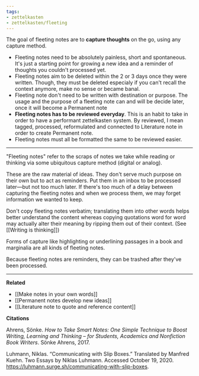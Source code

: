 ```yaml
---
tags: 
- zettelkasten
- zettelkasten/fleeting
---
```


The goal of fleeting notes are to **capture thoughts** on the go, using any capture method.

-   Fleeting notes need to be absolutely painless, short and spontaneous. It's just a starting point for growing a new idea and a reminder of thoughts you couldn't processed yet. 
-   Fleeting notes aim to be deleted within the 2 or 3 days once they were written. Though, they must be deleted especialy if you can't recall the context anymore, make no sense or became banal. 
-   Fleeting note don't need to be written with destination or purpose. The usage and the purpose of a fleeting note can and will be decide later, once it will become a Permanent note
-   **Fleeting notes has to be reviewed everyday**. This is an habit to take in order to have a performant zettelkasten system. By reviewed, I mean tagged, processed, reformulated and connected to Literature note in order to create Permanent note.
-   Fleeting notes must all be formatted the same to be reviewed easier.

---
"Fleeting notes" refer to the scraps of notes we take while reading or thinking via some ubiquitous capture method (digital or analog). 

These are the raw material of ideas. They don't serve much purpose on their own but to act as reminders. Put them in an inbox to be processed later—but not too much later. If there's too much of a delay between capturing the fleeting notes and when we process them, we may forget information we wanted to keep.

Don't copy fleeting notes verbatim; translating them into other words helps better understand the content whereas copying quotations word for word may actually alter their meaning by ripping them out of their context. (See [[Writing is thinking]])

Forms of capture like highlighting or underlining passages in a book and marginalia are all kinds of fleeting notes.

Because fleeting notes are reminders, they can be trashed after they've been processed.



---

**Related**

-   [[Make notes in your own words]]
-   [[Permanent notes develop new ideas]]
-   [[Literature note to quote and reference content]]

**Citations**

Ahrens, Sönke. _How to Take Smart Notes: One Simple Technique to Boost Writing, Learning and Thinking – for Students, Academics and Nonfiction Book Writers_. Sönke Ahrens, 2017.

Luhmann, Niklas. “Communicating with Slip Boxes.” Translated by Manfred Kuehn. Two Essays by Niklas Luhmann. Accessed October 19, 2020. https://luhmann.surge.sh/communicating-with-slip-boxes.